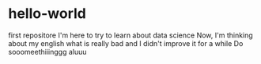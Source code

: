 # hello-world
first repositore
I'm here to try to learn about data science
Now, I'm thinking about my english what is really bad and I didn't improve it for a while
Do sooomeethiiinggg
aluuu
